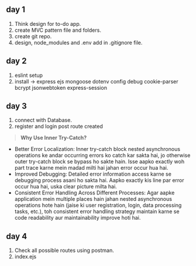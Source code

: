 ## day 1
1. Think design for to-do app.
2. create MVC pattern file and folders.
3. create git repo.
4. design, node_modules and .env add in .gitignore file.

## day 2
1. eslint setup
2. install -> express ejs mongoose dotenv config debug cookie-parser bcrypt jsonwebtoken express-session

## day 3
1. connect with Database.
2. register and login post route created
  > **Why Use Inner Try-Catch?**
  - Better Error Localization: Inner try-catch block nested asynchronous operations ke andar occurring errors ko catch kar sakta hai, jo otherwise outer try-catch block se bypass ho sakte hain. Isse aapko exactly woh part trace karne mein madad milti hai jahan error occur hua hai.
  - Improved Debugging: Detailed error information access karne se debugging process asani ho sakta hai. Aapko exactly kis line par error occur hua hai, uska clear picture milta hai.
  - Consistent Error Handling Across Different Processes: Agar aapke application mein multiple places hain jahan nested asynchronous operations hote hain (jaise ki user registration, login, data processing tasks, etc.), toh consistent error handling strategy maintain karne se code readability aur maintainability improve hoti hai.

## day 4
1. Check all possible routes using postman.
2. index.ejs